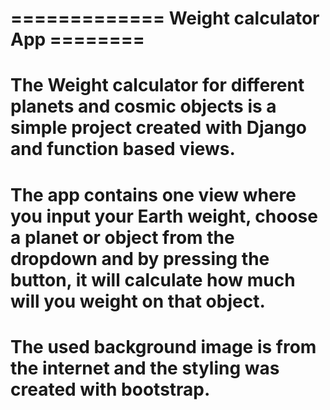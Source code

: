 ============= Weight calculator App ========
==========================================================
The Weight calculator for different planets and cosmic objects is a simple project created with Django and function based views.
==========================================================
The app contains one view where you input your Earth weight, choose a planet or object from the dropdown and by pressing the button, it will calculate how much will you weight on that object. 
==========================================================
The used background image is from the internet and the styling was created with bootstrap.
===========================================================
